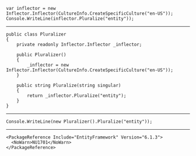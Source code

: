     var inflector = new Inflector.Inflector(CultureInfo.CreateSpecificCulture("en-US"));
    Console.WriteLine(inflector.Pluralize("entity"));

---

    public class Pluralizer
    {
        private readonly Inflector.Inflector _inflector;

        public Pluralizer()
        {
            _inflector = new Inflector.Inflector(CultureInfo.CreateSpecificCulture("en-US"));
        }

        public string Pluralize(string singular)
        {
            return _inflector.Pluralize("entity");
        }
    }

---

    Console.WriteLine(new Pluralizer().Pluralize("entity"));

---

    <PackageReference Include="EntityFramework" Version="6.1.3">
      <NoWarn>NU1701</NoWarn>
    </PackageReference>
